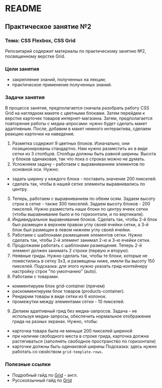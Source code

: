 # README

## Практическое занятие №2

### Тема: CSS Flexbox, CSS Grid

Репозитарий содержит материалы по практическому занятию №2, посвященному верстке Grid.

### Цели занятия
- закрепление знаний, полученных на лекции;
- практическое применение полученных знаний.

### Задачи занятия
В процессе занятия, предполагается сначала разобрать работу CSS Grid на наглядном макете с цветными блоками. Затем перейдем  к верстке карточек товаров интернет-магазина. Затем, предполагается повторение работы с медиа-апросами: нужно будет сделать макет адаптивным. После, добавим в макет немного интерактива, сделаем реакцию карточки на наведение.

1. Разметка содержит 9 цветных блоков. Изначально, они позиционированы стандартно. Нам нужно разместить их в виде сетки из 3 столбцов. Столбцы должны быть равной ширины. Высота у блоков одинаковая, так что пока о строках можно не думать.
2. Усложняем задачу - работаем с выравниванием элементов по основной оси. Нужно:
 - задать ширину у каждого блока - поставить значение 200 пикселей.
 - сделать так, чтобы в нашей сетке элементы выравнивались по центру.
3. Теперь, работаем с выравниванием по обеим осям. Задаем высоту строк в сетке - также 300 пикселей. Задаем высоту блоков - 200 пикселей. Нужно разместить наши блоки по центру ячеек сетки (чтобы выравнивание было и по горизонтали, и по вертикали).
4. Индивидуальное выравнивание блоков. Сделать так, чтобы 2-й блок был размещен в верхнем правом углу своей ячейки сетки, а 3-й блок был размещен в левом нижнем углу своей ячейки.
5. Работаем с шаблонами размещения элементов сетки. Нужно сделать так, чтобы 2-й элемент занимал 2-ю и 3-ю ячейки сетки.
6. Продолжаем работать с шаблонами размещения. Теперь 2-й элемент должен занимать 2 строки (первую и вторую).
7. Неявные гриды. Нужно сделать так, чтобы те блоки, которые не поместились в сетку 3х3, и размещены ниже, имели бы высоту 150 пикселей. Подсказка: для этого нужно указать грид-контейнеру настройку строк "по умолчанию" (auto).
8. Работаем с товарами.
 - комментируем блок grid-container (прячем)
 - раскомментируем блок товаров (products-container).
 - Рендерим товары в виде сетки из 6 колонок.
 - промежутки между элементами сетки - 10 пикселей.
9. Делаем адаптивный грид без медиа-запросов. Задача - не используя медиа-запросы, обеспечить нормальное отображение грида на разных экранах. Нужно, чтобы:
 - карточка товара была не меньше 200 пикселей шириной
 - при наличии свободного места в строке грида, карточка должна растягиваться (заполнять свободное пространство по горизонтали)
 - карточки должны быть одинаковой ширины
Подсказка: здесь нужно работать со свойством `grid-template-rows`.

### Полезные ссылки
 - Подробный гайд по [Grid](https://css-tricks.com/snippets/css/complete-guide-grid/) - англ.
 - Русскоязычный гайд по [Grid](https://medium.com/@stasonmars/%D0%B2%D0%B5%CC%88%D1%80%D1%81%D1%82%D0%BA%D0%B0-%D0%BD%D0%B0-grid-%D0%B2-css-%D0%BF%D0%BE%D0%BB%D0%BD%D0%BE%D0%B5-%D1%80%D1%83%D0%BA%D0%BE%D0%B2%D0%BE%D0%B4%D1%81%D1%82%D0%B2%D0%BE-%D0%B8-%D1%81%D0%BF%D1%80%D0%B0%D0%B2%D0%BE%D1%87%D0%BD%D0%B8%D0%BA-220508316f8b)
